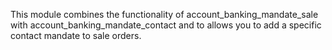 This module combines the functionality of account_banking_mandate_sale
with account_banking_mandate_contact and to allows you to 
add a specific contact mandate to sale orders.
